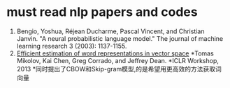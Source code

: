 # must read nlp papers and codes

1. Bengio, Yoshua, Réjean Ducharme, Pascal Vincent, and Christian Janvin. "A neural probabilistic language model." The journal of machine learning research 3 (2003): 1137-1155.
2. [Efficient estimation of word representations in vector space](https://arxiv.org/pdf/1301.3781.pdf%C3%AC%E2%80%94%20%C3%AC%E2%80%9E%C5%93)
   *Tomas Mikolov, Kai Chen, Greg Corrado, and Jeffrey Dean.
   *ICLR Workshop, 2013
   *同时提出了CBOW和Skip-gram模型,的是希望用更高效的方法获取词向量
